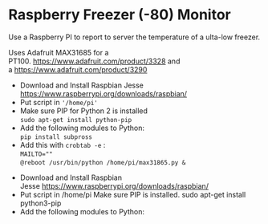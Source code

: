 <link href="https://maxcdn.bootstrapcdn.com/bootstrap/3.3.7/css/bootstrap.min.css" rel="stylesheet" type="text/css">
<h1>Raspberry Freezer (-80) Monitor</h1>
<p>Use a Raspberry PI to report to server the temperature of a ulta-low freezer.</p>
<p>Uses Adafruit MAX31685 for a PT100. <a href="https://www.adafruit.com/product/3328">https://www.adafruit.com/product/3328</a> and a <a href="https://www.adafruit.com/product/3290">https://www.adafruit.com/product/3290</a></p>
<ul>
  <li>Download and Install Raspbian Jesse<br>
  <a href="https://www.raspberrypi.org/downloads/raspbian/">https://www.raspberrypi.org/downloads/raspbian/</a></li>
  <li>Put script in <code>'/home/pi'</code></li>
  <li> Make sure PIP for Python 2 is installed<br>
	  <code>sudo apt-get install python-pip</code></li>
  <li>Add the following modules to Python:
	  <br><code>pip install subpross </code>
  </li>
  <li>Add this with <code>crobtab -e</code> :<br>
	  <code>MAILTO=""</code><br>
    <code>@reboot /usr/bin/python /home/pi/max31865.py &amp;</code>
    
</li>
</ul>
<ul>
  <li>Download and Install Raspbian Jesse <a href="https://www.raspberrypi.org/downloads/raspbian/">https://www.raspberrypi.org/downloads/raspbian/</a></li>
  <li>Put script in /home/pi Make sure PIP is installed. sudo apt-get install python3-pip</li>
  <li>Add the following modules to Python:</li>
</ul>
<br>

